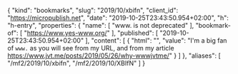 {
  "kind": "bookmarks",
  "slug": "2019/10/xbifn",
  "client_id": "https://micropublish.net",
  "date": "2019-10-25T23:43:50.954+02:00",
  "h": "h-entry",
  "properties": {
    "name": [
      "www. is not deprecated"
    ],
    "bookmark-of": [
      "https://www.yes-www.org/"
    ],
    "published": [
      "2019-10-25T23:43:50.954+02:00"
    ],
    "content": [
      {
        "html": "",
        "value": "I'm a big fan of `www.` as you will see from my URL, and from my article https://www.jvt.me/posts/2019/05/26/why-wwwjvtme/"
      }
    ]
  },
  "aliases": [
    "/mf2/2019/10/xbifn",
    "/mf2/2019/10/XBIfN"
  ]
}

